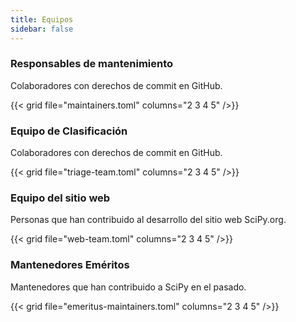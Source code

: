 ```yaml
---
title: Equipos
sidebar: false
---
```


### Responsables de mantenimiento

Colaboradores con derechos de commit en GitHub.

{{< grid file="maintainers.toml" columns="2 3 4 5" />}}

### Equipo de Clasificación

Colaboradores con derechos de commit en GitHub.

{{< grid file="triage-team.toml" columns="2 3 4 5" />}}

### Equipo del sitio web

Personas que han contribuido al desarrollo del sitio web SciPy.org.

{{< grid file="web-team.toml" columns="2 3 4 5" />}}

### Mantenedores Eméritos

Mantenedores que han contribuido a SciPy en el pasado.

{{< grid file="emeritus-maintainers.toml" columns="2 3 4 5" />}}
